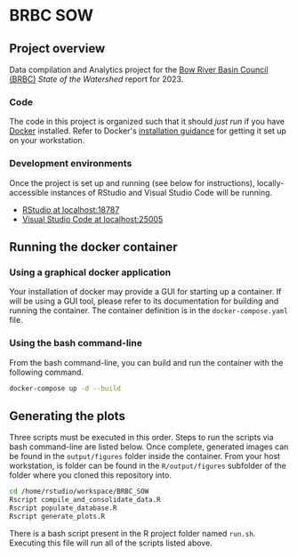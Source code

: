 # BRBC SOW

## Project overview

Data compilation and Analytics project for the [Bow River Basin Council (BRBC)](https://brbc.ab.ca/) *State of the Watershed* report for 2023.

### Code

The code in this project is organized such that it should *just run* if you have [Docker](https://www.docker.com/) installed.
Refer to Docker's [installation guidance](https://www.docker.com/get-started/) for getting it set up on your workstation.

### Development environments

Once the project is set up and running (see below for instructions), locally-accessible instances of RStudio and Visual Studio Code will be running.

- [RStudio at localhost:18787](http://localhost:18787)
- [Visual Studio Code at localhost:25005](http://localhost:25005)

## Running the docker container

### Using a graphical docker application

Your installation of docker may provide a GUI for starting up a container.
If will be using a GUI tool, please refer to its documentation for building and running the container.
The container definition is in the `docker-compose.yaml` file.

### Using the bash command-line

From the bash command-line, you can build and run the container with the following command.

```bash
docker-compose up -d --build
```

## Generating the plots

Three scripts must be executed in this order.
Steps to run the scripts via bash command-line are listed below.
Once complete, generated images can be found in the `output/figures` folder inside the container.
From your host workstation, is folder can be found in the `R/output/figures` subfolder of the folder where you cloned this repository into.

```bash
cd /home/rstudio/workspace/BRBC_SOW
Rscript compile_and_consolidate_data.R
Rscript populate_database.R
Rscript generate_plots.R
```

There is a bash script present in the R project folder named `run.sh`.
Executing this file will run all of the scripts listed above.

